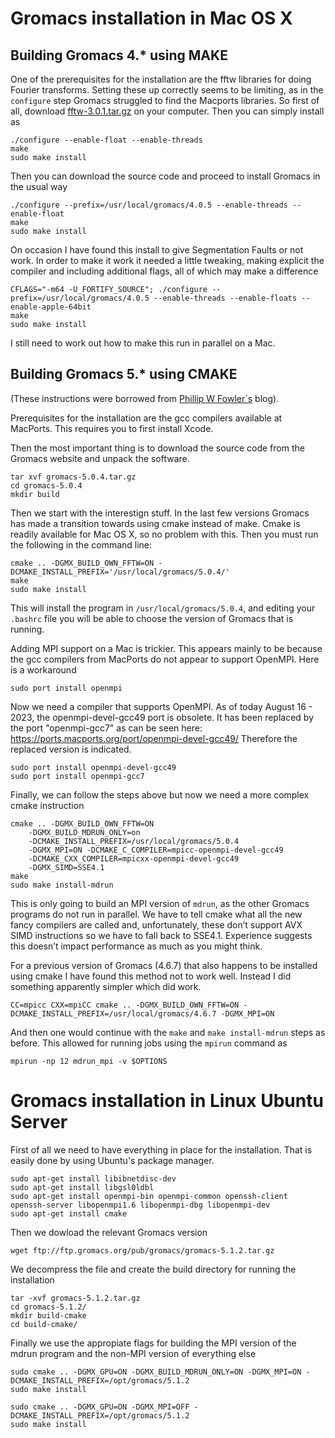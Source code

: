 # Gromacs installation in Mac OS X

## Building Gromacs 4.* using MAKE
One of the prerequisites for the installation are the fftw libraries for
doing Fourier transforms. Setting these up correctly seems to be limiting, 
as in the `configure` step Gromacs struggled to find the Macports libraries.
So first of all, download 
[fftw-3.0.1.tar.gz](ftp://ftp.gromacs.org/pub/prerequisite_software/fftw-3.0.1.tar.gz) 
on your computer. Then you can simply install as

```
./configure --enable-float --enable-threads
make
sudo make install
```

Then you can download the source code and proceed to install Gromacs in the usual 
way

```
./configure --prefix=/usr/local/gromacs/4.0.5 --enable-threads --enable-float
make
sudo make install
```

On occasion I have found this install to give Segmentation Faults or not work. 
In order to make it work it needed a little tweaking, making explicit the compiler
and including additional flags, all of which may make a difference

```
CFLAGS="-m64 -U_FORTIFY_SOURCE"; ./configure --prefix=/usr/local/gromacs/4.0.5 --enable-threads --enable-floats --enable-apple-64bit
make
sudo make install
```

I still need to work out how to make this run in parallel on a Mac.

## Building Gromacs 5.* using CMAKE
(These instructions were borrowed from 
[Phillip W Fowler´s](http://philipwfowler.me/) blog).

Prerequisites for the installation are the gcc compilers available at MacPorts.
This requires you to first install Xcode.

Then the most important thing is to download the source code from the Gromacs 
website and unpack the software.

```
tar xvf gromacs-5.0.4.tar.gz
cd gromacs-5.0.4
mkdir build
```

Then we start with the interestign stuff. In the last few versions Gromacs
has made a transition towards using cmake instead of make. Cmake is readily 
available for Mac OS X, so no problem with this. Then you must run the following
in the command line:

```
cmake .. -DGMX_BUILD_OWN_FFTW=ON -DCMAKE_INSTALL_PREFIX='/usr/local/gromacs/5.0.4/'
make
sudo make install
```

This will install the program in `/usr/local/gromacs/5.0.4`, and editing your `.bashrc`
file you will be able to choose the version of Gromacs that is running.

Adding MPI support on a Mac is trickier. This appears mainly to be because the gcc 
compilers from MacPorts  do not appear to support OpenMPI. Here is a workaround 

```
sudo port install openmpi
```

Now we need a compiler that supports OpenMPI. As of today August 16 - 2023, the openmpi-devel-gcc49 port is obsolete. It has been replaced by the port "openmpi-gcc7" as can be seen here: https://ports.macports.org/port/openmpi-devel-gcc49/
Therefore the replaced version is indicated.

```
sudo port install openmpi-devel-gcc49
sudo port install openmpi-gcc7
```

Finally, we can follow the steps above but now we need a more complex cmake instruction

```
cmake .. -DGMX_BUILD_OWN_FFTW=ON
	-DGMX_BUILD_MDRUN_ONLY=on
	-DCMAKE_INSTALL_PREFIX=/usr/local/gromacs/5.0.4
	-DGMX_MPI=ON -DCMAKE_C_COMPILER=mpicc-openmpi-devel-gcc49
	-DCMAKE_CXX_COMPILER=mpicxx-openmpi-devel-gcc49
	-DGMX_SIMD=SSE4.1
make
sudo make install-mdrun
```

This is only going to build an MPI version of `mdrun`, as the other Gromacs programs do not
run in parallel. We have to tell cmake what all the new fancy compilers are called and, 
unfortunately, these don’t support AVX SIMD instructions so we have to fall back to SSE4.1. 
Experience suggests this doesn’t impact performance as much as you might think.

For a previous version of Gromacs (4.6.7) that also happens to be installed using cmake I have
found this method not to work well. Instead I did something apparently simpler which did work.

```
CC=mpicc CXX=mpiCC cmake .. -DGMX_BUILD_OWN_FFTW=ON -DCMAKE_INSTALL_PREFIX=/usr/local/gromacs/4.6.7 -DGMX_MPI=ON
```

And then one would continue with the `make` and `make install-mdrun` steps as before. This allowed 
for running jobs using the `mpirun` command as

```
mpirun -np 12 mdrun_mpi -v $OPTIONS
```


# Gromacs installation in Linux Ubuntu Server
First of all we need to have everything in place for the installation. That is easily done by 
using Ubuntu's package manager. 

```
sudo apt-get install libibnetdisc-dev
sudo apt-get install libgsl0ldbl
sudo apt-get install openmpi-bin openmpi-common openssh-client openssh-server libopenmpi1.6 libopenmpi-dbg libopenmpi-dev
sudo apt-get install cmake
```

Then we dowload the relevant Gromacs version


```
wget ftp://ftp.gromacs.org/pub/gromacs/gromacs-5.1.2.tar.gz
```

We decompress the file and create the build directory for running the installation

```
tar -xvf gromacs-5.1.2.tar.gz
cd gromacs-5.1.2/
mkdir build-cmake
cd build-cmake/
```

Finally we use the appropiate flags for building the MPI version of the mdrun program and the non-MPI 
version of everything else

```
sudo cmake .. -DGMX_GPU=ON -DGMX_BUILD_MDRUN_ONLY=ON -DGMX_MPI=ON -DCMAKE_INSTALL_PREFIX=/opt/gromacs/5.1.2
sudo make install

sudo cmake .. -DGMX_GPU=ON -DGMX_MPI=OFF -DCMAKE_INSTALL_PREFIX=/opt/gromacs/5.1.2
sudo make install
```
